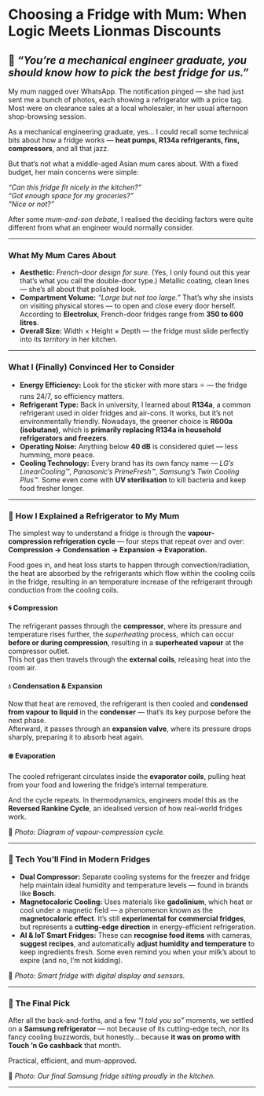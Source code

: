 # Choosing a Fridge with Mum: When Logic Meets Lionmas Discounts


## 🧊 *“You’re a mechanical engineer graduate, you should know how to pick the best fridge for us.”*

My mum nagged over WhatsApp. The notification pinged — she had just sent me a bunch of photos, each showing a refrigerator with a price tag. Most were on clearance sales at a local wholesaler, in her usual afternoon shop-browsing session.

As a mechanical engineering graduate, yes... I could recall some technical bits about how a fridge works — **heat pumps, R134a refrigerants, fins, compressors**, and all that jazz.

But that’s not what a middle-aged Asian mum cares about. With a fixed budget, her main concerns were simple:

*“Can this fridge fit nicely in the kitchen?”*  
*“Got enough space for my groceries?”*  
*“Nice or not?”*

After some *mum-and-son debate*, I realised the deciding factors were quite different from what an engineer would normally consider.

---

### What My Mum Cares About

* **Aesthetic:** *French-door design for sure.* (Yes, I only found out this year that’s what you call the double-door type.) Metallic coating, clean lines — she’s all about that polished look.  
* **Compartment Volume:** *“Large but not too large.”* That’s why she insists on visiting physical stores — to open and close every door herself. According to **Electrolux**, French-door fridges range from **350 to 600 litres**.  
* **Overall Size:** Width × Height × Depth — the fridge must slide perfectly into its *territory* in her kitchen.

---

### What I (Finally) Convinced Her to Consider

* **Energy Efficiency:** Look for the sticker with more stars ⭐ — the fridge runs 24/7, so efficiency matters.  
* **Refrigerant Type:** Back in university, I learned about **R134a**, a common refrigerant used in older fridges and air-cons. It works, but it’s not environmentally friendly. Nowadays, the greener choice is **R600a (isobutane)**, which is **primarily replacing R134a in household refrigerators and freezers**.  
* **Operating Noise:** Anything below **40 dB** is considered quiet — less humming, more peace.  
* **Cooling Technology:** Every brand has its own fancy name — *LG’s LinearCooling™*, *Panasonic’s PrimeFresh™*, *Samsung’s Twin Cooling Plus™*. Some even come with **UV sterilisation** to kill bacteria and keep food fresher longer.

<!-- {{< figure
  src="energy-efficiency.jpg"
  title="Energy efficiency rating of a fridge"
>}} -->

---

### 🧠 How I Explained a Refrigerator to My Mum

The simplest way to understand a fridge is through the **vapour-compression refrigeration cycle** — four steps that repeat over and over:  
**Compression → Condensation → Expansion → Evaporation.**

Food goes in, and heat loss starts to happen through convection/radiation, the heat are absorbed by the refrigerants which flow within the cooling coils in the fridge, resulting in an temperature increase of the refrigerant through conduction from the cooling coils.

#### 🌀 Compression
The refrigerant passes through the **compressor**, where its pressure and temperature rises further, the *superheating* process, which can occur **before or during compression**, resulting in a **superheated vapour** at the compressor outlet.  
This hot gas then travels through the **external coils**, releasing heat into the room air.

#### 💧 Condensation & Expansion
Now that heat are removed, the refrigerant is then cooled and **condensed from vapour to liquid** in the **condenser** — that’s its key purpose before the next phase.  
Afterward, it passes through an **expansion valve**, where its pressure drops sharply, preparing it to absorb heat again.

#### ❄️ Evaporation
The cooled refrigerant circulates inside the **evaporator coils**, pulling heat from your food and lowering the fridge’s internal temperature.

And the cycle repeats.
In thermodynamics, engineers model this as the **Reversed Rankine Cycle**, an idealised version of how real-world fridges work.

📸 *Photo: Diagram of vapour-compression cycle.*

---

### 🧪 Tech You’ll Find in Modern Fridges

* **Dual Compressor:** Separate cooling systems for the freezer and fridge help maintain ideal humidity and temperature levels — found in brands like **Bosch**.  
* **Magnetocaloric Cooling:** Uses materials like **gadolinium**, which heat or cool under a magnetic field — a phenomenon known as the **magnetocaloric effect**. It’s still **experimental for commercial fridges**, but represents a **cutting-edge direction** in energy-efficient refrigeration.  
* **AI & IoT Smart Fridges:** These can **recognise food items** with cameras, **suggest recipes**, and automatically **adjust humidity and temperature** to keep ingredients fresh. Some even remind you when your milk’s about to expire (and no, I’m not kidding).

📸 *Photo: Smart fridge with digital display and sensors.*

---

### 🛒 The Final Pick

After all the back-and-forths, and a few *“I told you so”* moments, we settled on a **Samsung refrigerator** — not because of its cutting-edge tech, nor its fancy cooling buzzwords, but honestly… because **it was on promo with Touch ’n Go cashback** that month.

Practical, efficient, and mum-approved.

📸 *Photo: Our final Samsung fridge sitting proudly in the kitchen.*

---

